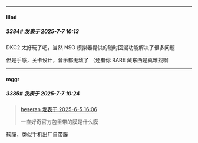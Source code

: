 ﻿
*****

####  lilod  
##### 3384#       发表于 2025-7-7 10:13

DKC2 太好玩了吧，当然 NSO 模拟器提供的随时回溯功能解决了很多问题

但是手感，关卡设计，音乐都无敌了 （还有你 RARE 藏东西是真难找啊


*****

####  mggr  
##### 3385#       发表于 2025-7-7 10:24

<blockquote><a href="httphttps://stage1st.com/2b/forum.php?mod=redirect&amp;goto=findpost&amp;pid=67885528&amp;ptid=2238336" target="_blank">heseran 发表于 2025-6-5 16:06</a>

一直好奇官方包里带的膜是什么膜</blockquote>
软膜，类似手机出厂自带膜

